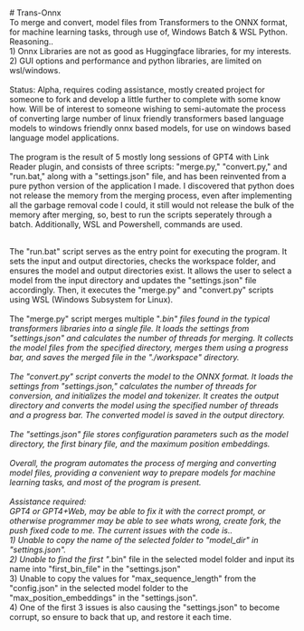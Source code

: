 <BR># Trans-Onnx 
<BR>To merge and convert, model files from Transformers to the ONNX format, for machine learning tasks, through use of, Windows Batch & WSL Python. Reasoning..
<BR>1) Onnx Libraries are not as good as Huggingface libraries, for my interests.
<BR>2) GUI options and performance and python libraries, are limited on wsl/windows.
<BR>
<BR>Status: Alpha, requires coding assistance, mostly created project for someone to fork and develop a little further to complete with some know how. Will be of interest to someone wishing to semi-automate the process of converting large number of linux friendly transformers based language models to windows friendly onnx based models, for use on windows based language model applications. 
<BR>
<BR>The program is the result of 5 mostly long sessions of GPT4 with Link Reader plugin, and consists of three scripts: "merge.py," "convert.py," and "run.bat," along with a "settings.json" file, and has been reinvented from a pure python version of the application I made. I discovered that python does not release the memory from the merging process, even after implementing all the garbage removal code I could, it still would not release the bulk of the memory after merging, so, best to run the scripts seperately through a batch. Additionally, WSL and Powershell, commands are used.  
  
<BR>The "run.bat" script serves as the entry point for executing the program. It sets the input and output directories, checks the workspace folder, and ensures the model and output directories exist. It allows the user to select a model from the input directory and updates the "settings.json" file accordingly. Then, it executes the "merge.py" and "convert.py" scripts using WSL (Windows Subsystem for Linux).
<BR>
<BR>The "merge.py" script merges multiple "*.bin" files found in the typical transformers libraries into a single file. It loads the settings from "settings.json" and calculates the number of threads for merging. It collects the model files from the specified directory, merges them using a progress bar, and saves the merged file in the "./workspace" directory.
<BR>
<BR>The "convert.py" script converts the model to the ONNX format. It loads the settings from "settings.json," calculates the number of threads for conversion, and initializes the model and tokenizer. It creates the output directory and converts the model using the specified number of threads and a progress bar. The converted model is saved in the output directory.
<BR>
<BR>The "settings.json" file stores configuration parameters such as the model directory, the first binary file, and the maximum position embeddings.
<BR>
<BR>Overall, the program automates the process of merging and converting model files, providing a convenient way to prepare models for machine learning tasks, and most of the program is present.
<BR>
<BR>Assistance required:
<BR>GPT4 or GPT4+Web, may be able to fix it with the correct prompt, or otherwise programmer may be able to see whats wrong, create fork, the push fixed code to me. The current issues with the code is..
<BR>1) Unable to copy the name of the selected folder to "model_dir" in "settings.json". 
<BR>2) Unable to find the first "*.bin" file in the selected model folder and input its name into "first_bin_file" in the "settings.json" 
<BR>3) Unable to copy the values for "max_sequence_length" from the "config.json" in the selected model folder to the "max_position_embeddings" in the "settings.json".
<BR>4) One of the first 3 issues is also causing the "settings.json" to become corrupt, so ensure to back that up, and restore it each time.
  
 
  
